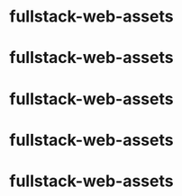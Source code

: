 # fullstack-web-assets
# fullstack-web-assets
# fullstack-web-assets
# fullstack-web-assets
# fullstack-web-assets
